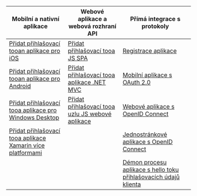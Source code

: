 | Mobilní a nativní aplikace | Webové aplikace a webová rozhraní API | Přímá integrace s protokoly |
| --- | --- | --- |
| [Přidat přihlašovací tooan aplikace pro iOS](../articles/active-directory/develop/GuidedSetups/active-directory-ios.md) | [Přidat přihlašovací tooa JS SPA](../articles/active-directory/develop/GuidedSetups/active-directory-javascriptspa.md) |[Registrace aplikace](../articles/active-directory/develop/active-directory-v2-app-registration.md) | 
| [Přidat přihlašovací tooan aplikace pro Android](../articles/active-directory/develop/guidedsetups/active-directory-mobileanddesktopapp-android-intro.md) | [Přidat přihlašovací tooa aplikace .NET MVC](../articles/active-directory/develop/guidedsetups/active-directory-serversidewebapp-aspnetwebappowin-intro.md) |[Mobilní aplikace s OAuth 2.0](../articles/active-directory/develop/active-directory-v2-protocols-oauth-code.md) |
| [Přidat přihlašovací tooa aplikace pro Windows Desktop](../articles/active-directory/develop/guidedsetups/active-directory-mobileanddesktopapp-windowsdesktop-intro.md) |[Přidat přihlašovací tooa uzlu JS webové aplikace](../articles/active-directory/develop/active-directory-v2-devquickstarts-node-web.md) |[Webové aplikace s OpenID Connect](../articles/active-directory/develop/active-directory-v2-protocols-oidc.md) |
| [Přidat přihlašovací tooa aplikace Xamarin více platformami](https://github.com/Azure-Samples/active-directory-xamarin-native-v2)|  |[Jednostránkové aplikace s OpenID Connect](../articles/active-directory/develop/active-directory-v2-protocols-implicit.md) |
|  |  | [Démon procesu aplikace s hello toku přihlašovacích údajů klienta](../articles/active-directory/develop/active-directory-v2-protocols-oauth-client-creds.md) |
